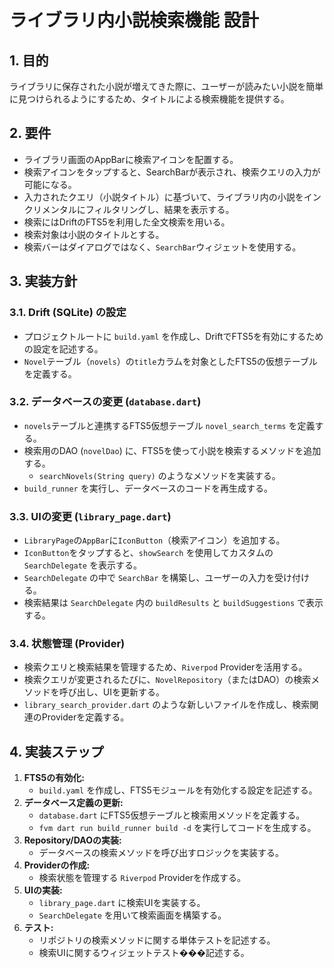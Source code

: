 # ライブラリ内小説検索機能 設計

## 1. 目的

ライブラリに保存された小説が増えてきた際に、ユーザーが読みたい小説を簡単に見つけられるようにするため、タイトルによる検索機能を提供する。

## 2. 要件

- ライブラリ画面のAppBarに検索アイコンを配置する。
- 検索アイコンをタップすると、SearchBarが表示され、検索クエリの入力が可能になる。
- 入力されたクエリ（小説タイトル）に基づいて、ライブラリ内の小説をインクリメンタルにフィルタリングし、結果を表示する。
- 検索にはDriftのFTS5を利用した全文検索を用いる。
- 検索対象は小説のタイトルとする。
- 検索バーはダイアログではなく、`SearchBar`ウィジェットを使用する。

## 3. 実装方針

### 3.1. Drift (SQLite) の設定

- プロジェクトルートに `build.yaml` を作成し、DriftでFTS5を有効にするための設定を記述する。
- `Novel`テーブル（`novels`）の`title`カラムを対象としたFTS5の仮想テーブルを定義する。

### 3.2. データベースの変更 (`database.dart`)

- `novels`テーブルと連携するFTS5仮想テーブル `novel_search_terms` を定義する。
- 検索用のDAO (`novelDao`) に、FTS5を使って小説を検索するメソッドを追加する。
  - `searchNovels(String query)` のようなメソッドを実装する。
- `build_runner` を実行し、データベースのコードを再生成する。

### 3.3. UIの変更 (`library_page.dart`)

- `LibraryPage`の`AppBar`に`IconButton`（検索アイコン）を追加する。
- `IconButton`をタップすると、`showSearch` を使用してカスタムの `SearchDelegate` を表示する。
- `SearchDelegate` の中で `SearchBar` を構築し、ユーザーの入力を受け付ける。
- 検索結果は `SearchDelegate` 内の `buildResults` と `buildSuggestions` で表示する。

### 3.4. 状態管理 (Provider)

- 検索クエリと検索結果を管理するため、`Riverpod` Providerを活用する。
- 検索クエリが変更されるたびに、`NovelRepository`（またはDAO）の検索メソッドを呼び出し、UIを更新する。
- `library_search_provider.dart` のような新しいファイルを作成し、検索関連のProviderを定義する。

## 4. 実装ステップ

1.  **FTS5の有効化:**
    -   `build.yaml` を作成し、FTS5モジュールを有効化する設定を記述する。
2.  **データベース定義の更新:**
    -   `database.dart` にFTS5仮想テーブルと検索用メソッドを定義する。
    -   `fvm dart run build_runner build -d` を実行してコードを生成する。
3.  **Repository/DAOの実装:**
    -   データベースの検索メソッドを呼び出すロジックを実装する。
4.  **Providerの作成:**
    -   検索状態を管理する `Riverpod` Providerを作成する。
5.  **UIの実装:**
    -   `library_page.dart` に検索UIを実装する。
    -   `SearchDelegate` を用いて検索画面を構築する。
6.  **テスト:**
    -   リポジトリの検索メソッドに関する単体テストを記述する。
    -   検索UIに関するウィジェットテスト���記述する。
